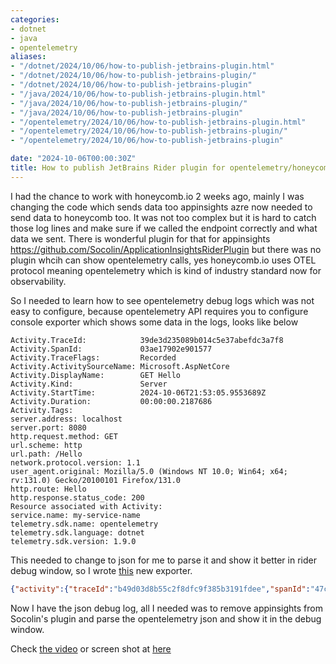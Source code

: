 ```yaml
---
categories:
- dotnet
- java
- opentelemetry
aliases:
- "/dotnet/2024/10/06/how-to-publish-jetbrains-plugin.html"
- "/dotnet/2024/10/06/how-to-publish-jetbrains-plugin/"
- "/dotnet/2024/10/06/how-to-publish-jetbrains-plugin"
- "/java/2024/10/06/how-to-publish-jetbrains-plugin.html"
- "/java/2024/10/06/how-to-publish-jetbrains-plugin/"
- "/java/2024/10/06/how-to-publish-jetbrains-plugin"
- "/opentelemetry/2024/10/06/how-to-publish-jetbrains-plugin.html"
- "/opentelemetry/2024/10/06/how-to-publish-jetbrains-plugin/"
- "/opentelemetry/2024/10/06/how-to-publish-jetbrains-plugin"

date: "2024-10-06T00:00:30Z"
title: How to publish JetBrains Rider plugin for opentelemetry/honeycomb
---
```

I had the chance to work with honeycomb.io 2 weeks ago, mainly I was changing the code which sends data too appinsights azre now needed to send data to honeycomb too. It was not too complex but it is hard to catch those
log lines and make sure if we called the endpoint correctly and what data we sent. There is wonderful plugin for that for appinsights https://github.com/Socolin/ApplicationInsightsRiderPlugin but there was no plugin whcih can show opentelemetry calls, yes honeycomb.io uses OTEL protocol meaning opentelemetry which is kind of industry standard now for observability.

So I needed to learn how to see opentelemetry debug logs which was not easy to configure, because opentelemetry API requires you to configure console exporter which shows some data in the logs, looks like below
```properties
Activity.TraceId:            39de3d235089b014c5e37abefdc3a7f8
Activity.SpanId:             03ae17902e901577
Activity.TraceFlags:         Recorded
Activity.ActivitySourceName: Microsoft.AspNetCore
Activity.DisplayName:        GET Hello
Activity.Kind:               Server
Activity.StartTime:          2024-10-06T21:53:05.9553689Z
Activity.Duration:           00:00:00.2187686
Activity.Tags:
server.address: localhost
server.port: 8080
http.request.method: GET
url.scheme: http
url.path: /Hello
network.protocol.version: 1.1
user_agent.original: Mozilla/5.0 (Windows NT 10.0; Win64; x64; rv:131.0) Gecko/20100101 Firefox/131.0
http.route: Hello
http.response.status_code: 200
Resource associated with Activity:
service.name: my-service-name
telemetry.sdk.name: opentelemetry
telemetry.sdk.language: dotnet
telemetry.sdk.version: 1.9.0
```
This needed to change to json for me to parse it and show it better in rider debug window, so I wrote [this](https://www.nuget.org/packages/Ozkanpakdil.OpenTelemetry.Exporter.Json.Console) new exporter.
```json
{"activity":{"traceId":"b49d03d8b55c2f8dfc9f385b3191fdee","spanId":"47c531f9a5a32dca","activityTraceFlags":"Recorded","parentSpanId":"0000000000000000","activitySourceName":"Microsoft.AspNetCore","activitySourceVersion":"","displayName":"GET Hello","kind":"Server","startTime":"2024-10-06T21:54:22.8551436Z","duration":"00:00:00.0013247","tags":{"server.address":"localhost","server.port":"8080","http.request.method":"GET","url.scheme":"http","url.path":"/Hello","network.protocol.version":"1.1","user_agent.original":"Mozilla/5.0 (Windows NT 10.0; Win64; x64; rv:131.0) Gecko/20100101 Firefox/131.0","http.route":"Hello","http.response.status_code":"200"},"statusCode":"Unset","events":[],"links":[],"resource":{"service.name":"my-service-name","telemetry.sdk.name":"opentelemetry","telemetry.sdk.language":"dotnet","telemetry.sdk.version":"1.9.0"},"rootId":"b49d03d8b55c2f8dfc9f385b3191fdee","operationName":"Microsoft.AspNetCore.Hosting.HttpRequestIn"}}
```
Now I have the json debug log, all I needed was to remove appinsights from Socolin's plugin and parse the opentelemetry json and show it in the debug window.

Check [the video](https://youtu.be/8bd1T4F2Vik) or screen shot at [here](https://plugins.jetbrains.com/plugin/25499-opentelemetry-debug-log-viewer) 
